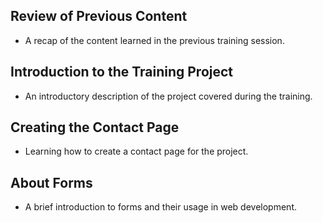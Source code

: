 ## Review of Previous Content

- A recap of the content learned in the previous training session.

## Introduction to the Training Project

- An introductory description of the project covered during the training.

## Creating the Contact Page

- Learning how to create a contact page for the project.

## About Forms

- A brief introduction to forms and their usage in web development.
